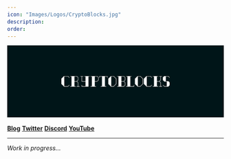 ```yaml
---
icon: "Images/Logos/CryptoBlocks.jpg"
description: 
order: 
---
```


![](../Images/Covers/CryptoBlocks.jpeg)



[**Blog**](https://www.cryptoblocks.gr/)
[**Twitter**](https://twitter.com/CryptoBlocks_GR)
[**Discord**](https://discord.gg/PKRsKSA4wz)
[**YouTube**](https://www.youtube.com/channel/UCFrXYCuoRpMBfzXud9W3nfA)

---

_Work in progress..._
